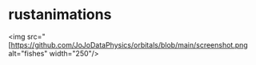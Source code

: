 # rustanimations

<img src="[https://github.com/JoJoDataPhysics/orbitals/blob/main/screenshot.png alt="fishes" width="250"/>
